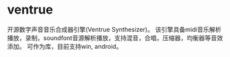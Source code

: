 # ventrue
开源数字声音音乐合成器引擎(Ventrue Synthesizer)。 
该引擎具备midi音乐解析播放，录制，soundfont音源解析播放，支持混音，合唱，压缩器，均衡器等音效添加。
可作为库，目前支持win, android。